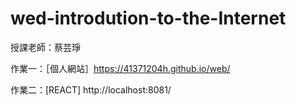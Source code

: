 # wed-introdution-to-the-Internet

授課老師：蔡芸琤

作業一：［個人網站］https://41371204h.github.io/web/

作業二：[REACT] http://localhost:8081/
